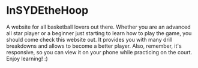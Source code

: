 InSYDEtheHoop
=============
A website for all basketball lovers out there. Whether you are an advanced all star player or a beginner just starting 
to learn how to play the game, you should come check this website out. It provides you with many drill breakdowns and allows 
to become a better player. Also, remember, it's responsive, so you can view it on your phone while practicing on the court. 
Enjoy learning! :)
